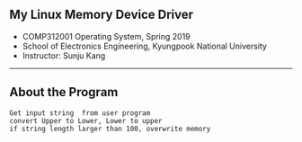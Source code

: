 
 ## My Linux Memory Device Driver
 * COMP312001 Operating System, Spring 2019
 * School of Electronics Engineering, Kyungpook National University
 * Instructor: Sunju Kang
-------------------------------------------------------------------------------------- 

 ## About the Program
```
Get input string  from user program 
convert Upper to Lower, Lower to upper
if string length larger than 100, overwrite memory
```



